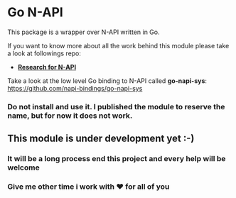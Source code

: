 # Go N-API

This package is a wrapper over N-API written in Go.

If you want to know more about all the work behind this module please take a look at
followings repo: 
- **[Research for N-API](https://github.com/napi-bindings/abi-stable-node-research)**

Take a look at the low level Go binding to N-API called **go-napi-sys**: https://github.com/napi-bindings/go-napi-sys

### Do not install and use it. I published the module to reserve the name, but for now it does not work.

## This module is under development yet :-) 
### It will be a long process end this project and every help will be welcome
### Give me other time i work with :heart: for all of you
